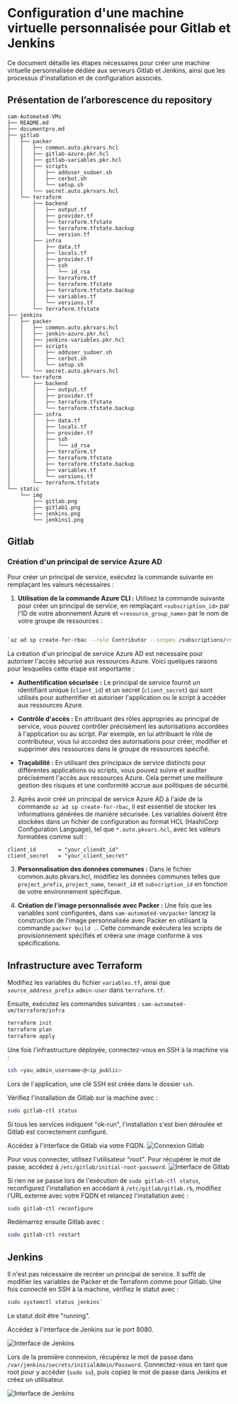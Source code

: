 # Configuration d'une machine virtuelle personnalisée pour Gitlab et Jenkins

  
Ce document détaille les étapes nécessaires pour créer une machine virtuelle personnalisée dédiée aux serveurs Gitlab et Jenkins, ainsi que les processus d'installation et de configuration associés.

##  Présentation de l’arborescence du repository

```
sam-Automated-VMs
├── README.md
├── documentpro.md
├── gitlab
│   ├── packer
│   │   ├── common.auto.pkrvars.hcl
│   │   ├── gitlab-azure.pkr.hcl
│   │   ├── gitlab-variables.pkr.hcl
│   │   ├── scripts
│   │   │   ├── adduser_sudoer.sh
│   │   │   ├── cerbot.sh
│   │   │   └── setup.sh
│   │   └── secret.auto.pkrvars.hcl
│   └── terraform
│       ├── backend
│       │   ├── output.tf
│       │   ├── provider.tf
│       │   ├── terraform.tfstate
│       │   ├── terraform.tfstate.backup
│       │   └── version.tf
│       ├── infra
│       │   ├── data.tf
│       │   ├── locals.tf
│       │   ├── provider.tf
│       │   ├── ssh
│       │   │   └── id_rsa
│       │   ├── terraform.tf
│       │   ├── terraform.tfstate
│       │   ├── terraform.tfstate.backup
│       │   ├── variables.tf
│       │   └── versions.tf
│       └── terraform.tfstate
├── jenkins
│   ├── packer
│   │   ├── common.auto.pkrvars.hcl
│   │   ├── jenkin-azure.pkr.hcl
│   │   ├── jenkins-variables.pkr.hcl
│   │   ├── scripts
│   │   │   ├── adduser_sudoer.sh
│   │   │   ├── cerbot.sh
│   │   │   └── setup.sh
│   │   └── secret.auto.pkrvars.hcl
│   └── terraform
│       ├── backend
│       │   ├── output.tf
│       │   ├── provider.tf
│       │   ├── terraform.tfstate
│       │   └── terraform.tfstate.backup
│       ├── infra
│       │   ├── data.tf
│       │   ├── locals.tf
│       │   ├── provider.tf
│       │   ├── ssh
│       │   │   └── id_rsa
│       │   ├── terraform.tf
│       │   ├── terraform.tfstate
│       │   ├── terraform.tfstate.backup
│       │   ├── variables.tf
│       │   └── versions.tf
│       └── terraform.tfstate
└── static
    └── img
        ├── gitlab.png
        ├── gitlab1.png
        ├── jenkins.png
        └── jenkins1.png
```

## Gitlab

  
### Création d'un principal de service Azure AD

  
Pour créer un principal de service, exécutez la commande suivante en remplaçant les valeurs nécessaires :

1.  **Utilisation de la commande Azure CLI :** Utilisez la commande suivante pour créer un principal de service, en remplaçant `<subscription_id>` par l'ID de votre abonnement Azure et `<resource_group_name>` par le nom de votre groupe de ressources :

```bash

`az ad sp create-for-rbac --role Contributor --scopes /subscriptions/<subscription_id>/resourceGroups/<resource_group_name> --query "{ client_id: appId, client_secret: password, tenant_id: tenant }"` 
```

La création d'un principal de service Azure AD est nécessaire pour autoriser l'accès sécurisé aux ressources Azure. Voici quelques raisons pour lesquelles cette étape est importante :

-   **Authentification sécurisée :** Le principal de service fournit un identifiant unique (`client_id`) et un secret (`client_secret`) qui sont utilisés pour authentifier et autoriser l'application ou le script à accéder aux ressources Azure.
    
-   **Contrôle d'accès :** En attribuant des rôles appropriés au principal de service, vous pouvez contrôler précisément les autorisations accordées à l'application ou au script. Par exemple, en lui attribuant le rôle de contributeur, vous lui accordez des autorisations pour créer, modifier et supprimer des ressources dans le groupe de ressources spécifié.
    
-   **Traçabilité :** En utilisant des principaux de service distincts pour différentes applications ou scripts, vous pouvez suivre et auditer précisément l'accès aux ressources Azure. Cela permet une meilleure gestion des risques et une conformité accrue aux politiques de sécurité.

2. Après avoir créé un principal de service Azure AD à l'aide de la commande `az ad sp create-for-rbac`, il est essentiel de stocker les informations générées de manière sécurisée. Les variables doivent être stockées dans un fichier de configuration au format HCL (HashiCorp Configuration Language), tel que `*.auto.pkvars.hcl`, avec les valeurs formatées comme suit :

```hcl
client_id       = "your_cliendt_id"
client_secret   = "your_client_secret"
```

3.  **Personnalisation des données communes :** Dans le fichier common.auto.pkvars.hcl, modifiez les données communes telles que `project_prefix`, `project_name`, `tenant_id` et `subscription_id` en fonction de votre environnement spécifique.
    
4.  **Création de l'image personnalisée avec Packer :** Une fois que les variables sont configurées, dans ```sam-automated-vm/packer``` lancez la construction de l'image personnalisée avec Packer en utilisant la commande `packer build .`. Cette commande exécutera les scripts de provisionnement spécifiés et créera une image conforme à vos spécifications.


## Infrastructure avec Terraform

Modifiez les variables du fichier `variables.tf`, ainsi que `source_address_prefix`  `admin-user` dans `terraform.tf`.

Ensuite, exécutez les commandes suivantes :
```sam-automated-vm/terraform/infra```
 
```bash
terraform init
terraform plan
terraform apply 
``` 

Une fois l'infrastructure déployée, connectez-vous en SSH à la machine via :

```bash
ssh <you_admin_username<@<ip_public>
```

Lors de l'application, une clé SSH est créée dans le dossier `ssh`.

Vérifiez l'installation de Gitlab sur la machine avec :

```bash
sudo gitlab-ctl status
```

Si tous les services indiquent "ok-run", l'installation s'est bien déroulée et Gitlab est correctement configuré.

Accédez à l'interface de Gitlab via votre FQDN. 
![Connexion Gitlab](./static/img/gitlab1.png)


Pour vous connecter, utilisez l'utilisateur "root". Pour récupérer le mot de passe, accédez à `/etc/gitlab/initial-root-password`.
![Interface de Gitlab](./static/img/gitlab.png)


Si rien ne se passe lors de l'exécution de `sudo gitlab-ctl status`, reconfigurez l'installation en accédant à `/etc/gitlab/gitlab.rb`, modifiez l'URL externe avec votre FQDN et relancez l'installation avec :

```bash
sudo gitlab-ctl reconfigure
```

Redémarrez ensuite Gitlab avec :

```bash
sudo gitlab-ctl restart
```

## Jenkins

Il n'est pas nécessaire de recréer un principal de service. Il suffit de modifier les variables de Packer et de Terraform comme pour Gitlab. Une fois connecté en SSH à la machine, vérifiez le statut avec :

```bash
sudo systemctl status jenkins`
```

Le statut doit être "running".

Accédez à l'interface de Jenkins sur le port 8080.

![Interface de Jenkins](./static/img/jenkins1.png)

 Lors de la première connexion, récupérez le mot de passe dans `/var/jenkins/secrets/initialAdmin/Password`. Connectez-vous en tant que root pour y accéder (`sudo su`), puis copiez le mot de passe dans Jenkins et créez un utilisateur.


![Interface de Jenkins](./static/img/jenkins.png)




